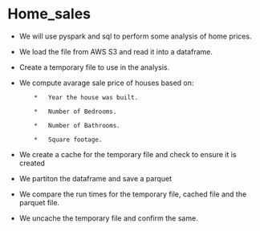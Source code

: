 # Home_sales
*   We will use pyspark and sql to perform some analysis of home prices.
*   We load the file from AWS S3 and read it into a dataframe.
*   Create a temporary file to use in the analysis.
*   We compute avarage sale price of houses based on: 

            *   Year the house was built.

            *   Number of Bedrooms.

            *   Number of Bathrooms.

            *   Square footage.

*   We create a cache for the temporary file and check to ensure it is created
*   We partiton the dataframe and save a parquet
*   We compare the run times for the temporary file, cached file and the parquet file.
*   We uncache the temporary file and confirm the same.